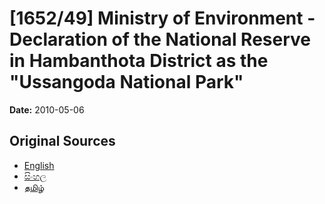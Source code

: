 # [1652/49] Ministry of Environment - Declaration of the National Reserve in Hambanthota District as the "Ussangoda National Park"

**Date:** 2010-05-06

## Original Sources

- [English](https://documents.gov.lk/view/extra-gazettes/2010/5/1652-49_E.pdf)
- [සිංහල](https://documents.gov.lk/view/extra-gazettes/2010/5/1652-49_S.pdf)
- [தமிழ்](https://documents.gov.lk/view/extra-gazettes/2010/5/1652-49_T.pdf)
